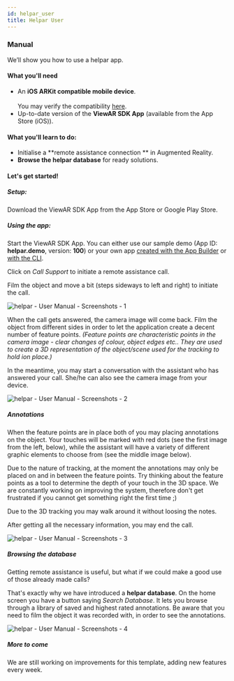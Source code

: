 ```yaml
---
id: helpar_user
title: Helpar User
---
```


### Manual

We’ll show you how to use a helpar app.

#### What you'll need

- An **iOS ARKit compatible mobile device**.  
  <br>You may verify the compatibility [here](/docs/sdk/additional_information/hardware).
- Up-to-date version of the **ViewAR SDK App** (available from the App Store (iOS)).

#### What you'll learn to do:

- Initialise a **remote assistance connection ** in Augmented Reality.
- **Browse the helpar database** for ready solutions.

#### Let's get started!

##### Setup:

Download the ViewAR SDK App from the App Store or Google Play Store.

##### Using the app:

Start the ViewAR SDK App. You can either use our sample demo (App ID: **helpar.demo**, version: **100**) or your own app [created with the App Builder](tutorials/helpar/app_builder) or [with the CLI](tutorials/helpar/cli).

Click on _Call Support_ to initiate a remote assistance call.

Film the object and move a bit (steps sideways to left and right) to initiate the call.

![helpar - User Manual - Screenshots - 1](assets/helpar%20-%20Tutorial%20-%201.jpg)

When the call gets answered, the camera image will come back. Film the object from different sides in order to let the application create a decent number of feature points. _(Feature points are characteristic points in the camera image - clear changes of colour, object edges etc.. They are used to create a 3D representation of the object/scene used for the tracking to hold ion place.)_

In the meantime, you may start a conversation with the assistant who has answered your call. She/he can also see the camera image from your device.

![helpar - User Manual - Screenshots - 2](assets/helpar%20-%20Tutorial%20-%202.jpg)

##### Annotations

When the feature points are in place both of you may placing annotations on the object. Your touches will be marked with red dots (see the first image from the left, below), while the assistant will have a variety of different graphic elements to choose from (see the middle image below).

Due to the nature of tracking, at the moment the annotations may only be placed on and in between the feature points. Try thinking about the feature points as a tool to determine the depth of your touch in the 3D space. We are constantly working on improving the system, therefore don't get frustrated if you cannot get something right the first time ;)

Due to the 3D tracking you may walk around it without loosing the notes.

After getting all the necessary information, you may end the call.

![helpar - User Manual - Screenshots - 3](assets/helpar%20-%20Tutorial%20-%203.jpg)

##### Browsing the database

Getting remote assistance is useful, but what if we could make a good use of those already made calls?

That's exactly why we have introduced a **helpar database**. On the home screen you have a button saying _Search Database_. It lets you browse through a library of saved and highest rated annotations. Be aware that you need to film the object it was recorded with, in order to see the annotations.

![helpar - User Manual - Screenshots - 4](assets/helpar%20-%20Tutorial%20-%204.jpg)

##### More to come

We are still working on improvements for this template, adding new features every week.
